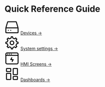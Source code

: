 
# Quick Reference Guide

<div class="home__link__container">
	<img src="../assets/images/icons/device.svg" alt="">
	<a class="link__title" href="reference/">Devices →</a>
</div>

<div class="home__link__container">
	<img src="../assets/images/icons/settings.svg" alt="">
	<a class="link__title" href="reference/">System settings →</a>
</div>

<div class="home__link__container">
	<img src="../assets/images/icons/hmi.svg" alt="">
	<a class="link__title" href="reference/">HMI Screens →</a>
</div>

<div class="home__link__container">
	<img src="../assets/images/icons/dashboard.svg" alt="">
	<a class="link__title" href="reference/">Dashboards →</a>
</div>


